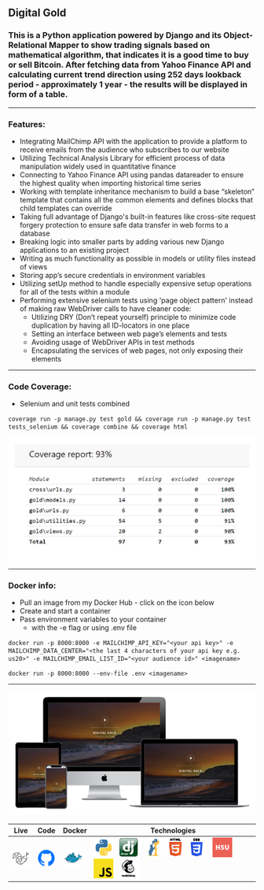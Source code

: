 ## Digital Gold
### This is a Python application powered by Django and its Object-Relational Mapper to show trading signals based on mathematical algorithm, that indicates it is a good time to buy or sell Bitcoin. After fetching data from Yahoo Finance API and calculating current trend direction using 252 days lookback period - approximately 1 year - the results will be displayed in form of a table. 

--------------------------------------------------

### Features:
* Integrating MailChimp API with the application to provide a platform to receive emails from the audience who subscribes to our website
* Utilizing Technical Analysis Library for efficient process of data manipulation widely used in quantitative finance
* Connecting to Yahoo Finance API using pandas datareader to ensure the highest quality when importing historical time series
* Working with template inheritance mechanism to build a base “skeleton” template that contains all the common elements and defines blocks that child templates can override
* Taking full advantage of Django's built-in features like cross-site request forgery protection to ensure safe data transfer in web forms to a database
* Breaking logic into smaller parts by adding various new Django applications to an existing project 
* Writing as much functionality as possible in models or utility files instead of views 
* Storing app’s secure credentials in environment variables
* Utilizing setUp method to handle especially expensive setup operations for all of the tests within a module
* Performing extensive selenium tests using 'page object pattern' instead of making raw WebDriver calls to have cleaner code:
  * Utilizing DRY (Don’t repeat yourself) principle to minimize code duplication by having all ID-locators in one place
  * Setting an interface between web page’s elements and tests
  * Avoiding usage of WebDriver APIs in test methods
  * Encapsulating the services of web pages, not only exposing their elements

--------------------------------------------------

### Code Coverage:
* Selenium and unit tests combined

```
coverage run -p manage.py test gold && coverage run -p manage.py test tests_selenium && coverage combine && coverage html

```

<img src="https://github.com/mjaroszewski1979/golden-cross-v1/blob/main/cov_report.png">

------------------------------------------------

### Docker info:
* Pull an image from my Docker Hub - click on the icon below
* Create and start a container 
* Pass environment variables to your container
  * with the -e flag or using .env file

```
docker run -p 8000:8000 -e MAILCHIMP_API_KEY="<your api key>" -e MAILCHIMP_DATA_CENTER="<the last 4 characters of your api key e.g. us20>" -e MAILCHIMP_EMAIL_LIST_ID="<your audience id>" <imagename>

```
```
docker run -p 8000:8000 --env-file .env <imagename>

```

--------------------------------------------------


![caption](https://github.com/mjaroszewski1979/golden-cross-v1/blob/main/dg_mockup.png)
  
  Live | Code | Docker | Technologies
  ---- | ---- | ------ | ------------
  [<img src="https://github.com/mjaroszewski1979/mjaroszewski1979/blob/main/pyan1.png">](http://taurustrading.pythonanywhere.com/) | [<img src="https://github.com/mjaroszewski1979/mjaroszewski1979/blob/main/github_g.png">](https://github.com/mjaroszewski1979/golden-cross-v1) | [<img src="https://github.com/mjaroszewski1979/mjaroszewski1979/blob/main/docker_g.png">](https://hub.docker.com/r/maciej1245/digital-gold) | <img src="https://github.com/mjaroszewski1979/mjaroszewski1979/blob/main/python_g.png"> &nbsp; <img src="https://github.com/mjaroszewski1979/mjaroszewski1979/blob/main/django_g.png"> &nbsp; <img src="https://github.com/mjaroszewski1979/mjaroszewski1979/blob/main/pandas.png"> <img src="https://github.com/mjaroszewski1979/mjaroszewski1979/blob/main/html_g.png"> <img src="https://github.com/mjaroszewski1979/mjaroszewski1979/blob/main/css_g.png"> &nbsp; <img src="https://github.com/mjaroszewski1979/mjaroszewski1979/blob/main/htmlup.png"> &nbsp; &nbsp; <img src="https://github.com/mjaroszewski1979/mjaroszewski1979/blob/main/js1.png"> &nbsp; <img src="https://github.com/mjaroszewski1979/mjaroszewski1979/blob/main/chimp.png"> 
